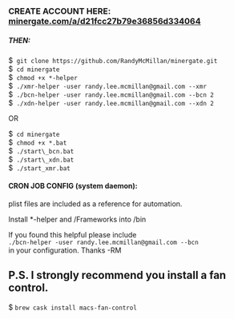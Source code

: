 ### CREATE ACCOUNT HERE: [minergate.com/a/d21fcc27b79e36856d334064](https://minergate.com/a/d21fcc27b79e36856d334064)  

##### THEN:
$``` git clone https://github.com/RandyMcMillan/minergate.git```  
$``` cd minergate```  
$``` chmod +x *-helper```  
$``` ./xmr-helper -user randy.lee.mcmillan@gmail.com --xmr```  
$``` ./bcn-helper -user randy.lee.mcmillan@gmail.com --bcn 2```  
$``` ./xdn-helper -user randy.lee.mcmillan@gmail.com --xdn 2```  

OR  

$``` cd minergate```  
$``` chmod +x *.bat```  
$``` ./start\_bcn.bat```  
$``` ./start\_xdn.bat```  
$``` ./start_xmr.bat```  

#### CRON JOB CONFIG (system daemon):  

plist files are included as a reference for automation.  

Install *-helper and /Frameworks into /bin  

If you found this helpful please include  
```./bcn-helper -user randy.lee.mcmillan@gmail.com --bcn```  
in your configuration. Thanks -RM  

## P.S. I strongly recommend you install a fan control.  

$  ```brew cask install macs-fan-control```  